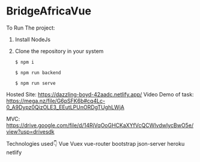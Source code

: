 # BridgeAfricaVue

To Run The project:

1. Install NodeJs

2. Clone the repository in your system


    ```
    $ npm i

    ```

    ```
    $ npm run backend

    ```

    ```
    $ npm run serve

    ```
Hosted Site: https://dazzling-boyd-42aadc.netlify.app/
Video Demo of task: https://mega.nz/file/G6pSFK6b#cq4Lc-0_A9Dypz0QizOLE3_EEutLPUnORDgTUghLWjA

MVC: https://drive.google.com/file/d/14RjVqOoGHCKaXYfVcQCWIvdwIycBwO5e/view?usp=drivesdk

Technologies used👇
Vue
Vuex
vue-router
bootstrap
json-server
heroku
netlify
